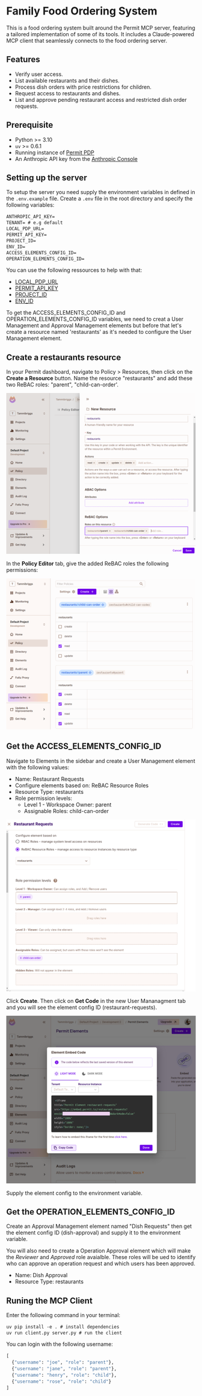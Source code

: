 # Family Food Ordering System
This is a food ordering system built around the Permit MCP server, featuring a tailored implementation of some of its tools. It includes a Claude-powered MCP client that seamlessly connects to the food ordering server.

## Features
- Verify user access.
- List available restaurants and their dishes.
- Process dish orders with price restrictions for children.
- Request access to restaurants and dishes.
- List and approve pending restaurant access and restricted dish order requests.

## Prerequisite
- Python >= 3.10
- `uv` >= 0.6.1
- Running instance of [Permit PDP](https://docs.permit.io/how-to/deploy/deploy-to-production/#installing-the-pdp)
- An Anthropic API key from the [Anthropic Console](https://console.anthropic.com/settings/keys)

## Setting up the server
To setup the server you need supply the environment variables in defined in the `.env.example` file. Create a `.env` file in the root directory and specify the following variables: 

```shell
ANTHROPIC_API_KEY=
TENANT= # e.g default
LOCAL_PDP_URL= 
PERMIT_API_KEY=
PROJECT_ID=
ENV_ID=
ACCESS_ELEMENTS_CONFIG_ID=
OPERATION_ELEMENTS_CONFIG_ID=
```

You can use the following ressources to help with that: 
- [LOCAL_PDP_URL](https://docs.permit.io/how-to/deploy/deploy-to-production/#installing-the-pdp)
- [PERMIT_API_KEY](https://docs.permit.io/overview/use-the-permit-api-and-sdk#obtain-your-api-key)
- [PROJECT_ID](https://docs.permit.io/api/examples/get-project-and-env#get-project-id-or-key)
- [ENV_ID](https://docs.permit.io/api/examples/get-project-and-env#get-environment-id-or-key)

To get the ACCESS_ELEMENTS_CONFIG_ID and OPERATION_ELEMENTS_CONFIG_ID variables, we need to creat a User Management and Approval Management elements but before that let's create a resource named 'restaurants' as it's needed to configure the User Management element.

## Create a restaurants resource
In your Permit dashboard, navigate to Policy > Resources, then click on the **Create a Resource** button. Name the resource "restaurants" and add these two ReBAC roles: "parent", "child-can-order'. 

![image info](./assets/permit-rebac.png)

In the **Policy Editor** tab, give the added ReBAC roles the following permissions:

![image info](./assets/policy.png)

## Get the ACCESS_ELEMENTS_CONFIG_ID
Navigate to Elements in the sidebar and create a User Management element with the following values: 
  - Name: Restaurant Requests
  - Configure elements based on: ReBAC Resource Roles
  - Resource Type: restaurants
  - Role permission levels: 
    - Level 1 - Workspace Owner: parent
    - Assignable Roles: child-can-order

![image info](./assets/user-management.png)

Click **Create**. Then click on **Get Code** in the new User Mananagment tab and you will see the element config ID (restaurant-requests).

![image info](./assets/user-code.png)

Supply the element config to the environment variable.

## Get the OPERATION_ELEMENTS_CONFIG_ID
Create an Approval Management element named "Dish Requests" then get the element config ID (dish-approval) and supply it to the environment variable. 

You will also need to create a Operation Approval element which will make the _Reviewer_ and _Approved_ role avaialble. These roles will be ued to identify who can approve an operation request and which users has been approved. 

- Name: Dish Approval
- Resource Type: restaurants

## Runing the MCP Client
Enter the following command in your terminal:

```shell
uv pip install -e . # install dependencies
uv run client.py server.py # run the client
```

You can login with the following username: 
```python
[
  {"username": "joe", "role": "parent"},
  {"username": "jane", "role": "parent"},
  {"username": "henry", "role": "child"},
  {"username": "rose", "role": "child"}
]
```





